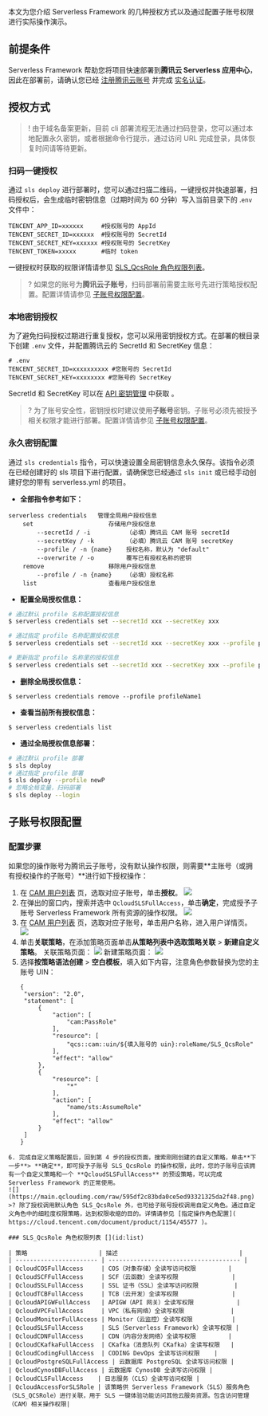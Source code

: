 
本文为您介绍 Serverless Framework 的几种授权方式以及通过配置子账号权限进行实际操作演示。

## 前提条件
Serverless Framework 帮助您将项目快速部署到**腾讯云 Serverless 应用中心**，因此在部署前，请确认您已经 [注册腾讯云账号](https://cloud.tencent.com/document/product/378/17985) 并完成 [实名认证](https://cloud.tencent.com/document/product/378/10495)。

## 授权方式

>! 由于域名备案更新，目前 cli 部署流程无法通过扫码登录，您可以通过本地配置永久密钥，或者根据命令行提示，通过访问 URL 完成登录，具体恢复时间请等待更新。

### 扫码一键授权

通过 `sls deploy` 进行部署时，您可以通过扫描二维码，一键授权并快速部署，扫码授权后，会生成临时密钥信息（过期时间为 60 分钟）写入当前目录下的 .`env` 文件中：
```
TENCENT_APP_ID=xxxxxx     #授权账号的 AppId
TENCENT_SECRET_ID=xxxxxx  #授权账号的 SecretId
TENCENT_SECRET_KEY=xxxxxx #授权账号的 SecretKey
TENCENT_TOKEN=xxxxx       #临时 token
```
一键授权时获取的权限详情请参见 [SLS_QcsRole 角色权限列表](#list)。

>? 如果您的账号为**腾讯云子账号**，扫码部署前需要主账号先进行策略授权配置。配置详情请参见 [子账号权限配置](#rightsprofile)。

### 本地密钥授权

为了避免扫码授权过期进行重复授权，您可以采用密钥授权方式。在部署的根目录下创建 `.env` 文件，并配置腾讯云的 SecretId 和 SecretKey 信息：

```
# .env
TENCENT_SECRET_ID=xxxxxxxxxx #您账号的 SecretId
TENCENT_SECRET_KEY=xxxxxxxx #您账号的 SecretKey
```

 SecretId 和 SecretKey 可以在 [API 密钥管理](https://console.cloud.tencent.com/cam/capi) 中获取 。  

>? 为了账号安全性，密钥授权时建议使用**子账号**密钥。子账号必须先被授予相关权限才能进行部署。配置详情请参见 [子账号权限配置](#rightsprofile)。

### 永久密钥配置

通过 `sls credentials` 指令，可以快速设置全局密钥信息永久保存。该指令必须在已经创建好的 sls 项目下进行配置，请确保您已经通过 `sls init` 或已经手动创建好您的带有 serverless.yml 的项目。

- **全部指令参考如下：**
```plaintext
serverless credentials   管理全局用户授权信息
    set                     存储用户授权信息
        --secretId / -i          （必填）腾讯云 CAM 账号 secretId
        --secretKey / -k         （必填）腾讯云 CAM 账号 secretKey
        --profile / -n {name}    授权名称，默认为 "default"
        --overwrite / -o         覆写已有授权名称的密钥
    remove                  移除用户授权信息
        --profile / -n {name}    （必填）授权名称
    list                    查看用户授权信息
```

- **配置全局授权信息：**
```sh
# 通过默认 profile 名称配置授权信息
$ serverless credentials set --secretId xxx --secretKey xxx

# 通过指定 profile 名称配置授权信息
$ serverless credentials set --secretId xxx --secretKey xxx --profile profileName1

# 更新指定 profile 名称里的授权信息
$ serverless credentials set --secretId xxx --secretKey xxx --profile profileName1 --overwrite
```

- **删除全局授权信息：**
```plaintext
$ serverless credentials remove --profile profileName1
```

- **查看当前所有授权信息：**
```plaintext
$ serverless credentials list
```

- **通过全局授权信息部署：**
```sh
# 通过默认 profile 部署
$ sls deploy
# 通过指定 profile 部署
$ sls deploy --profile newP
# 忽略全局变量，扫码部署
$ sls deploy --login
```

## 子账号权限配置 [](id:rightsprofile)

### 配置步骤
    
如果您的操作账号为腾讯云子账号，没有默认操作权限，则需要**主账号（或拥有授权操作的子账号）**进行如下授权操作：

1. 在 [CAM 用户列表](https://console.cloud.tencent.com/cam/user) 页，选取对应子账号，单击**授权**。
![](https://main.qcloudimg.com/raw/590a469cf473b21e4d8e379efdae0bff.png)
2. 在弹出的窗口内，搜索并选中 `QcloudSLSFullAccess`，单击**确定**，完成授予子账号 Serverless Framework 所有资源的操作权限。
![](https://main.qcloudimg.com/raw/941afa81e8ed40d3580decf1507416eb.png)
3. 在 [CAM 用户列表](https://console.cloud.tencent.com/cam/user) 页，选取对应子账号，单击用户名称，进入用户详情页。
![](https://main.qcloudimg.com/raw/ce66123b04c2dee19275c428e9ede34d.png)
4. 单击**关联策略**，在添加策略页面单击**从策略列表中选取策略关联** > **新建自定义策略**。
关联策略页面：
![](https://main.qcloudimg.com/raw/b4ef36e9e3d812dd3207ca73781432f8.png)
新建策略页面：
![](https://main.qcloudimg.com/raw/f91f811e812ae256cb11a3d1936e2eed.png)
5. 选择**按策略语法创建** > **空白模板**，填入如下内容，注意角色参数替换为您的主账号 UIN：
   ```
   {
    "version": "2.0",
    "statement": [
        {
            "action": [
                "cam:PassRole"
            ],
            "resource": [
                "qcs::cam::uin/${填入账号的 uin}:roleName/SLS_QcsRole"
            ],
            "effect": "allow"
        },
        {
            "resource": [
                "*"
            ],
            "action": [
                "name/sts:AssumeRole"
            ],
            "effect": "allow"
        }
    ]
   }
 ```
6. 完成自定义策略配置后，回到第 4 步的授权页面，搜索刚刚创建的自定义策略，单击**下一步**> **确定**，即可授予子账号 SLS_QcsRole 的操作权限，此时，您的子账号应该拥有一个自定义策略和一个 **QcloudSLSFullAccess** 的预设策略，可以完成 Serverless Framework 的正常使用。
![](https://main.qcloudimg.com/raw/595df2c83bda0ce5ed93321325da2f48.png)
 >? 除了授权调用默认角色 SLS_QcsRole 外，也可给子账号授权调用自定义角色。通过自定义角色中的细粒度权限策略，达到权限收缩的目的。详情请参见 [指定操作角色配置]( https://cloud.tencent.com/document/product/1154/45577 )。

### SLS_QcsRole 角色权限列表 [](id:list)

| 策略                    | 描述                                  |      
| ----------------------- | ------------------------------------- | 
| QcloudCOSFullAccess     | COS（对象存储）全读写访问权限         |      
| QcloudSCFFullAccess     | SCF（云函数）全读写权限               |      
| QcloudSSLFullAccess     | SSL 证书（SSL）全读写访问权限          |      
| QcloudTCBFullAccess     | TCB（云开发）全读写权限               |      
| QcloudAPIGWFullAccess   | APIGW（API 网关）全读写权限            |      
| QcloudVPCFullAccess     | VPC（私有网络）全读写权限             |      
| QcloudMonitorFullAccess | Monitor（云监控）全读写权限           |      
| QcloudSLSFullAccess     | SLS（Serverless Framework）全读写权限 |      
| QcloudCDNFullAccess     | CDN（内容分发网络）全读写权限         |      
| QcloudCKafkaFullAccess  | CKafka（消息队列 CKafka）全读写权限   |      
| QcloudCodingFullAccess  | CODING DevOps 全读写访问权限    |
| QcloudPostgreSQLFullAccess | 云数据库 PostgreSQL 全读写访问权限 |
| QcloudCynosDBFullAccess | 云数据库 CynosDB 全读写访问权限 |
| QcloudCLSFullAccess    | 日志服务（CLS）全读写访问权限 |
| QcloudAccessForSLSRole | 该策略供 Serverless Framework（SLS）服务角色（SLS_QCSRole）进行关联，用于 SLS 一键体验功能访问其他云服务资源。包含访问管理（CAM）相关操作权限|
